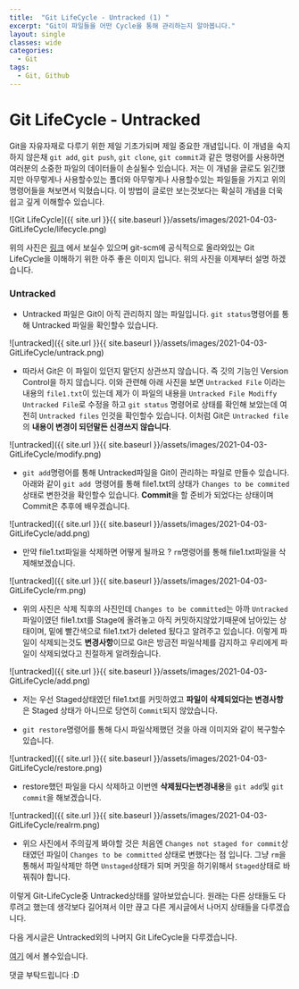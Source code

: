 ```yaml
---
title:  "Git LifeCycle - Untracked (1) "
excerpt: "Git이 파일들을 어떤 Cycle을 통해 관리하는지 알아봅니다."
layout: single
classes: wide
categories:
  - Git
tags:
  - Git, Github
---
```


# Git LifeCycle - Untracked
Git을 자유자재로 다루기 위한 제일 기초가되며 제일 중요한 개념입니다. 이 개념을 숙지하지 않은채 `git add`, `git push`, `git clone`, `git commit`과 같은 명령어를 사용하면 여러분의 소중한 파일의 데이터들이 손실될수 있습니다. 저는 이 개념을 글로도 읽긴했지만 아무렇게나 사용할수있는 폴더와 아무렇게나 사용할수있는 파일들을 가지고 위의 명령어들을 쳐보면서 익혔습니다. 이 방법이 글로만 보는것보다는 확실히 개념을 더욱 쉽고 깊게 이해할수 있습니다.

![Git LifeCycle]({{ site.url }}{{ site.baseurl }}/assets/images/2021-04-03-GitLifeCycle/lifecycle.png)

위의 사진은 [링크](https://git-scm.com/book/en/v2/Git-Basics-Recording-Changes-to-the-Repository) 에서 보실수 있으며 git-scm에 공식적으로 올라와있는 Git LifeCycle을 이해하기 위한 아주 좋은 이미지 입니다. 위의 사진을 이제부터 설명 하겠습니다.

### Untracked
- Untracked 파일은 Git이 아직 관리하지 않는 파일입니다. `git status`명령어를 통해 Untracked 파일을 확인할수 있습니다.
  
![untracked]({{ site.url }}{{ site.baseurl }}/assets/images/2021-04-03-GitLifeCycle/untrack.png)

- 따라서 Git은 이 파일이 있던지 말던지 상관쓰지 않습니다. 즉 깃의 기능인 Version Control을 하지 않습니다. 이와 관련해 아래 사진을 보면 `Untracked File` 이라는 내용의 `file1.txt`이 있는데 제가 이 파일의 내용을 `Untracked File Modiffy Untracked File`로 수정을 하고 `git status` 명령어로 상태를 확인해 보았는데 여전히 `Untracked files` 인것을 확인할수 있습니다. 이처럼 Git은 `Untracked file`의 **내용이 변경이 되던말든 신경쓰지 않습니다**.

![untracked]({{ site.url }}{{ site.baseurl }}/assets/images/2021-04-03-GitLifeCycle/modify.png)

- `git add`명령어를 통해 Untracked파일을 Git이 관리하는 파일로 만들수 있습니다. 아래와 같이 `git add `명령어를 통해 file1.txt의 상태가 `Changes to be commited` 상태로 변한것을 확인할수 있습니다. **Commit**을 할 준비가 되었다는 상태이며 Commit은 추후에 배우겠습니다.
  
![untracked]({{ site.url }}{{ site.baseurl }}/assets/images/2021-04-03-GitLifeCycle/add.png)

- 만약 file1.txt파일을 삭제하면 어떻게 될까요 ? `rm`명령어를 통해 file1.txt파일을 삭제해보겠습니다.

![untracked]({{ site.url }}{{ site.baseurl }}/assets/images/2021-04-03-GitLifeCycle/rm.png)

- 위의 사진은 삭제 직후의 사진인데 `Changes to be committed`는 아까 `Untracked`파일이였던 file1.txt를 Stage에 올려놓고 아직 커밋하지않았기때문에 남아있는 상태이며, 밑에 빨간색으로 file1.txt가 deleted 됬다고 알려주고 있습니다. 이렇게 파일이 삭제되는것도 **변경사항**이므로 Git은 방금전 파일삭제를 감지하고 우리에게 파일이 삭제되었다고 친절하게 알려줬습니다.

![untracked]({{ site.url }}{{ site.baseurl }}/assets/images/2021-04-03-GitLifeCycle/add.png)

- 저는 우선 Staged상태였던 file1.txt를 커밋하였고 **파일이 삭제되었다는 변경사항**은 Staged 상태가 아니므로 당연히 `Commit`되지 않았습니다.

- `git restore`명령어를 통해 다시 파일삭제했던 것을 아래 이미지와 같이 복구할수 있습니다.

![untracked]({{ site.url }}{{ site.baseurl }}/assets/images/2021-04-03-GitLifeCycle/restore.png)

- restore했던 파일을 다시 삭제하고 이번엔 **삭제됬다는변경내용**을 `git add`및 `git commit`을 해보겠습니다.

![untracked]({{ site.url }}{{ site.baseurl }}/assets/images/2021-04-03-GitLifeCycle/realrm.png)

- 위으 사진에서 주의깊게 봐야할 것은 처음엔 `Changes not staged for commit`상태였던 파일이 `Changes to be committed` 상태로 변했다는 점 입니다. 그냥 `rm`을 통해서 파일삭제만 하면 `Unstaged`상태가 되며 커밋을 하기위해서 `Staged`상태로 바꿔줘야 합니다.

이렇게 Git-LifeCycle중 Untracked상태를 알아보았습니다. 원래는 다른 상태들도 다루려고 했는데 생각보다 길어져서 이만 끊고 다른 게시글에서 나머지 상태들을 다루겠습니다.

다음 게시글은 Untracked외의 나머지 Git LifeCycle을 다루겠습니다.

[여기](https://wonderfulhuman.github.io/git/Git-LifeCycle/) 에서 볼수있습니다.

댓글 부탁드립니다 :D